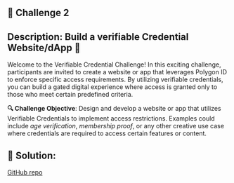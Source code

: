  ## 🌟 Challenge 2

## Description: Build a verifiable Credential Website/dApp 🚪

Welcome to the Verifiable Credential Challenge! In this exciting challenge, participants are invited to create a website or app that leverages Polygon ID to enforce specific access requirements. By utilizing verifiable credentials, you can build a gated digital experience where access is granted only to those who meet certain predefined criteria.

**🔍 Challenge Objective**: Design and develop a website or app that utilizes Verifiable Credentials to implement access restrictions. Examples could include *age verification*, *membership proof*, or any other creative use case where credentials are required to access certain features or content.

## 📝 Solution:

[GitHub repo](https://github.com/stefanlatinovic/fullstack-polygon-id-vc-gated-dapp/tree/main/server)